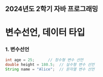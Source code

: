 ## 2024년도 2학기 자바 프로그래밍

# 변수선언, 데이터 타입

### 1. 변수선언
```java
int age = 25;      // 정수형 변수 선언
double height = 180.5;  // 실수형 변수 선언
String name = "Alice";  // 문자열 변수 선언
